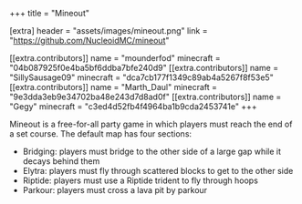 +++
title = "Mineout"

[extra]
header = "assets/images/mineout.png"
link = "https://github.com/NucleoidMC/mineout"

[[extra.contributors]]
name = "mounderfod"
minecraft = "04b087925f0e4ba5bf6ddba7bfe240d9"
[[extra.contributors]]
name = "SillySausage09"
minecraft = "dca7cb177f1349c89ab4a5267f8f53e5"
[[extra.contributors]]
name = "Marth_Daul"
minecraft = "9e3dda3eb9e34702ba48e243d7d8ad0f"
[[extra.contributors]]
name = "Gegy"
minecraft = "c3ed4d52fb4f4964ba1b9cda2453741e"
+++

Mineout is a free-for-all party game in which players must reach the end of a set course.
The default map has four sections: 
- Bridging: players must bridge to the other side of a large gap while it decays behind them
- Elytra: players must fly through scattered blocks to get to the other side
- Riptide: players must use a Riptide trident to fly through hoops
- Parkour: players must cross a lava pit by parkour
